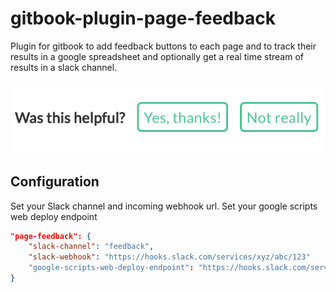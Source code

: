 # gitbook-plugin-page-feedback
Plugin for gitbook to add feedback buttons to each page and to track their results in a google spreadsheet and optionally get a real time stream of results in a slack channel.

![Screenshot](page-feedback-screenshot.png)

## Configuration
Set your Slack channel and incoming webhook url.
Set your google scripts web deploy endpoint

```json
"page-feedback": {
    "slack-channel": "feedback",
    "slack-webhook": "https://hooks.slack.com/services/xyz/abc/123"
    "google-scripts-web-deploy-endpoint": "https://hooks.slack.com/services/xyz/abc/123"
}
```
